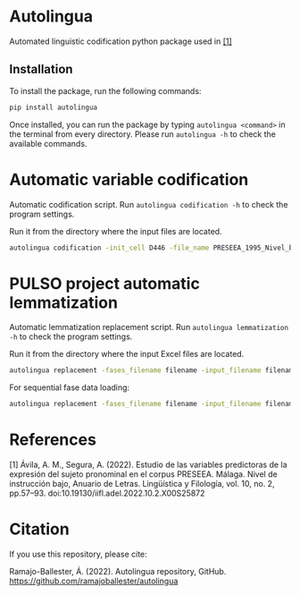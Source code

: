 # Autolingua
Automated linguistic codification python package used in [[1]](https://doi.org/10.19130/iifl.adel.2022.10.2.X00S25872)

## Installation

To install the package, run the following commands:

```bash
pip install autolingua
```

Once installed, you can run the package by typing `autolingua <command>` in the terminal from every directory. Please run `autolingua -h` to check the available commands.

# Automatic variable codification

Automatic codification script. Run ```autolingua codification -h``` to check the program settings.

Run it from the directory where the input files are located.

```bash
autolingua codification -init_cell D446 -file_name PRESEEA_1995_Nivel_bajo.xlsx -color
```


# PULSO project automatic lemmatization

Automatic lemmatization replacement script. Run ```autolingua lemmatization -h``` to check the program settings.

Run it from the directory where the input Excel files are located.

```bash
autolingua replacement -fases_filename filename -input_filename filename 
```

For sequential fase data loading:

```bash
autolingua replacement -fases_filename filename -input_filename filename -fase2_from_file filename -fase3_from_file filename
```


# References

[1] Ávila, A. M., Segura, A. (2022). Estudio de las variables predictoras de la expresión del sujeto pronominal en el corpus PRESEEA. Málaga. Nivel de instrucción bajo, Anuario de Letras. Lingüística y Filología, vol. 10, no. 2, pp.57–93. doi:10.19130/iifl.adel.2022.10.2.X00S25872

# Citation

If you use this repository, please cite:

Ramajo-Ballester, Á. (2022). Autolingua repository, GitHub. https://github.com/ramajoballester/autolingua
